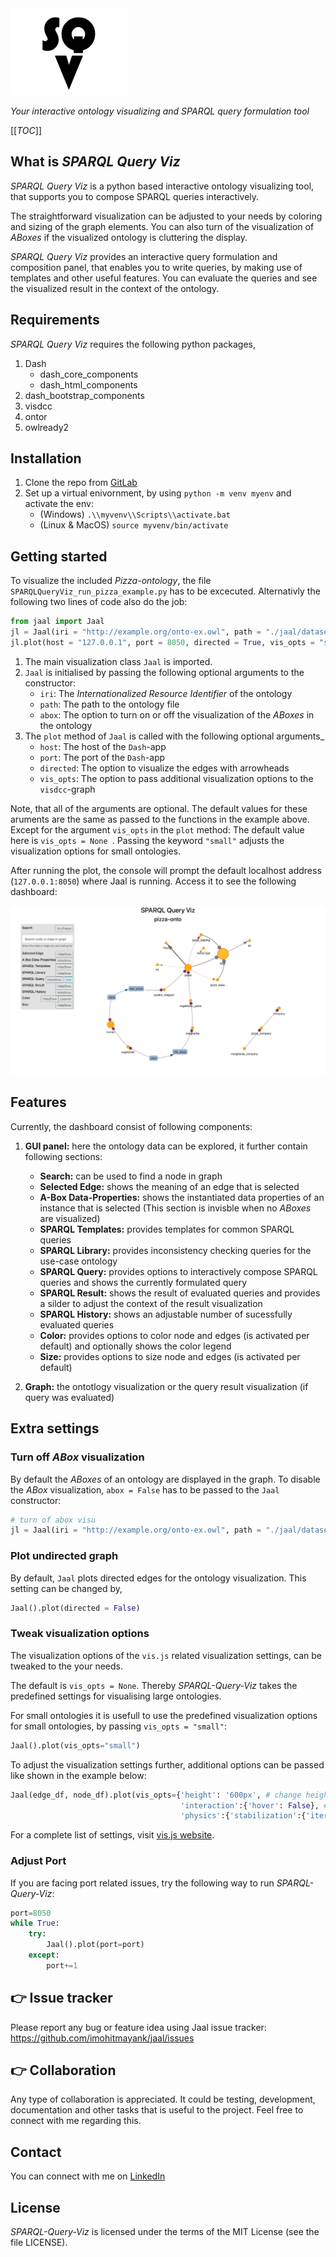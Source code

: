 <img src="jaal/assest/logo_sqv.png" alt="sqv logo"/>


*Your interactive ontology visualizing and SPARQL query formulation tool*

[[_TOC_]]

## What is *SPARQL Query Viz*

*SPARQL Query Viz* is a python based interactive ontology visualizing tool, that supports you to compose SPARQL queries interactively. 

The straightforward visualization can be adjusted to your needs by coloring and sizing of the graph elements. You can also turn of the visualization of *ABoxes* if the visualized ontology is cluttering the display. 

*SPARQL Query Viz* provides an interactive query formulation and composition panel, that enables you to write queries, by making use of templates and other useful features. You can evaluate the queries and see the visualized result in the context of the ontology.

## Requirements

*SPARQL Query Viz* requires the following python packages, 
1. Dash
    - dash_core_components
    - dash_html_components 
2. dash_bootstrap_components
3. visdcc
4. ontor
5. owlready2

## Installation

1. Clone the repo from [GitLab](https://gitlab.lrz.de/maximilianmayerhofer/SPARQL-Query-Viz)
2. Set up a virtual enivornment, by using `python -m venv myenv` and activate the env:
    - (Windows) `.\\myvenv\\Scripts\\activate.bat`
    - (Linux & MacOS) `source myvenv/bin/activate`

## Getting started

To visualize the included *Pizza-ontology*, the file `SPARQLQueryViz_run_pizza_example.py` has to be excecuted.
Alternativly the following two lines of code also do the job:

```python
from jaal import Jaal
jl = Jaal(iri = "http://example.org/onto-ex.owl", path = "./jaal/datasets/ontologies/pizza", abox = True)
jl.plot(host = "127.0.0.1", port = 8050, directed = True, vis_opts = "small")
```

1. The main visualization class `Jaal` is imported. 
2. `Jaal` is initialised by passing the following optional arguments to the constructor:
    - `iri`: The *Internationalized Resource Identifier* of the ontology
    - `path`: The path to the ontology file
    - `abox`: The option to turn on or off the visualization of the *ABoxes* in the ontology
3. The `plot` method of `Jaal` is called with the following optional arguments_
    - `host`: The host of the `Dash`-app
    - `port`: The port of the `Dash`-app
    - `directed`: The option to visualize the edges with arrowheads
    - `vis_opts`: The option to pass additional visualization options to the `visdcc`-graph

Note, that all of the arguments are optional. The default values for these aruments are the same as passed to the functions in the example above. Except for the argument `vis_opts` in the `plot` method: The default value here is `vis_opts = None `. Passing the keyword `"small"` adjusts the visualization options for small ontologies.

After running the plot, the console will prompt the default localhost address (`127.0.0.1:8050`) where Jaal is running. Access it to see the following dashboard:

<img src="jaal/assest/dashboard.png" alt="dashboard"/>

## Features

Currently, the dashboard consist of following components:
1. **GUI panel:** here the ontology data can be explored, it further contain following sections:
    - **Search:** can be used to find a node in graph
    - **Selected Edge:** shows the meaning of an edge that is selected
    - **A-Box Data-Properties:** shows the instantiated data properties of an instance that is selected (This section is invisble when no *ABoxes* are visualized)
    - **SPARQL Templates:** provides templates for common SPARQL queries
    - **SPARQL Library:** provides inconsistency checking queries for the use-case ontology
    - **SPARQL Query:** provides options to interactively compose SPARQL queries and shows the currently formulated query
    - **SPARQL Result:** shows the result of evaluated queries and provides a silder to adjust the context of the result visualization
    - **SPARQL History:** shows an adjustable number of sucessfully evaluated queries
    - **Color:** provides options to color node and edges (is activated per default) and optionally shows the color legend
    - **Size:** provides options to size node and edges (is activated per default)

2. **Graph:** the ontotlogy visualization or the query result visualization (if query was evaluated)

## Extra settings

### Turn off *ABox* visualization

By default the *ABoxes* of an ontology are displayed in the graph. To disable the *ABox* visualization, `abox = False` has to be passed to the `Jaal` constructor:

```python
# turn of abox visu
jl = Jaal(iri = "http://example.org/onto-ex.owl", path = "./jaal/datasets/ontologies/pizza", abox = False)
```

### Plot undirected graph

By default, `Jaal` plots directed edges for the ontology visualization. This setting can be changed by,

```python
Jaal().plot(directed = False)
```

### Tweak visualization options

The visualization options of the `vis.js` related visualization settings, can be tweaked to the your needs. 

The default is `vis_opts = None`. Thereby *SPARQL-Query-Viz* takes the predefined settings for visualising large ontologies.

For small ontologies it is usefull to use the predefined visualization options for small ontologies, by passing `vis_opts = "small"`:

```python
Jaal().plot(vis_opts="small")
```
To adjust the visualization settings further, additional options can be passed like shown in the example below:

```python
Jaal(edge_df, node_df).plot(vis_opts={'height': '600px', # change height
                                      'interaction':{'hover': False}, # turn off the hover 
                                      'physics':{'stabilization':{'iterations': 100}}}) # define the convergence iteration of network

```

For a complete list of settings, visit [vis.js website](https://visjs.github.io/vis-network/docs/network/).

### Adjust Port

If you are facing port related issues, try the following way to run *SPARQL-Query-Viz*:

```python
port=8050
while True:
    try:
        Jaal().plot(port=port)
    except:
        port+=1
```

## 👉 Issue tracker

Please report any bug or feature idea using Jaal issue tracker: https://github.com/imohitmayank/jaal/issues

## 👉 Collaboration

Any type of collaboration is appreciated. It could be  testing, development, documentation and other tasks that is useful to the project. Feel free to connect with me regarding this.

## Contact

You can connect with me on [LinkedIn](www.linkedin.com/in/maximilian-mayerhofer-41804917b)

## License

*SPARQL-Query-Viz* is licensed under the terms of the MIT License (see the file
LICENSE).
